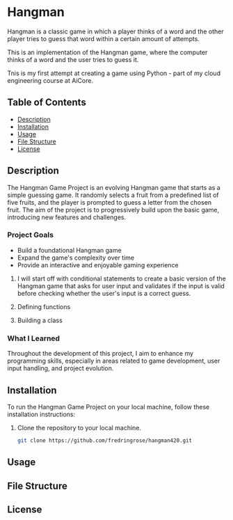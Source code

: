 # Hangman
Hangman is a classic game in which a player thinks of a word and the other player tries to guess that word within a certain amount of attempts.

This is an implementation of the Hangman game, where the computer thinks of a word and the user tries to guess it. 

Tnis is my first attempt at creating a game using Python - part of my cloud engineering course at AiCore.

## Table of Contents
- [Description](#description)
- [Installation](#installation)
- [Usage](#usage)
- [File Structure](#file-structure)
- [License](#license)

## Description
The Hangman Game Project is an evolving Hangman game that starts as a simple guessing game. It randomly selects a fruit from a predefined list of five fruits, and the player is prompted to guess a letter from the chosen fruit. The aim of the project is to progressively build upon the basic game, introducing new features and challenges.

### Project Goals
- Build a foundational Hangman game
- Expand the game's complexity over time
- Provide an interactive and enjoyable gaming experience

1. I will start off with conditional statements to create a basic version of the Hangman game that asks for user input and validates if the input is valid before checking whether the user's input is a correct guess.

2. Defining functions

3. Building a class

### What I Learned
Throughout the development of this project, I aim to enhance my programming skills, especially in areas related to game development, user input handling, and project evolution.

## Installation
To run the Hangman Game Project on your local machine, follow these installation instructions:

1. Clone the repository to your local machine.
   ```bash
   git clone https://github.com/fredringrose/hangman420.git

## Usage

## File Structure

## License







